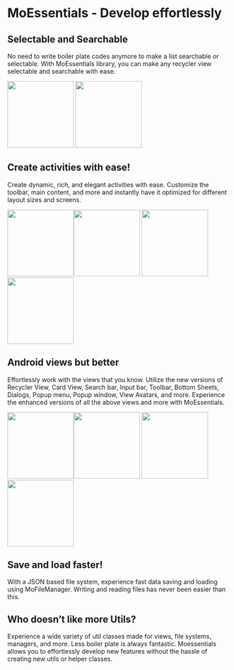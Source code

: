 # MoEssentials - Develop effortlessly

## Selectable and Searchable
No need to write boiler plate codes anymore to make a list searchable or selectable. With MoEssentials library, you can make any recycler view selectable and searchable with ease.

<img src="https://user-images.githubusercontent.com/37986616/123024913-b2972a00-d38e-11eb-92c9-e56552c7b6f3.jpg" width="150">  <img src="https://user-images.githubusercontent.com/37986616/123025090-f25e1180-d38e-11eb-9cbf-502579374ad8.jpg" width="150">

## Create activities with ease!
Create dynamic, rich, and elegant activities with ease. Customize the toolbar, main content, and more and instantly have it optimized for different layout sizes and screens.

<img src="https://user-images.githubusercontent.com/37986616/123025265-36e9ad00-d38f-11eb-9c6f-a1fee351d5f6.jpg" width="150"><img src="https://user-images.githubusercontent.com/37986616/123025364-63052e00-d38f-11eb-8f49-add0c9df785a.jpg" width="150">
<img src="https://user-images.githubusercontent.com/37986616/123025409-70bab380-d38f-11eb-976d-a93c32f345ee.jpg" width="150">
<img src="https://user-images.githubusercontent.com/37986616/123025448-7b754880-d38f-11eb-8630-b7c65a84cb3b.jpg" width="150">

## Android views but better
Effortlessly work with the views that you know. Utilize the new versions of Recycler View, Card View, Search bar, Input bar, Toolbar, Bottom Sheets, Dialogs, Popup menu, Popup window, View Avatars, and more. Experience the enhanced versions of all the above views and more with MoEssentials.

<img src="https://user-images.githubusercontent.com/37986616/123025615-b7101280-d38f-11eb-87f8-dde05a893720.jpg" width="150"><img src="https://user-images.githubusercontent.com/37986616/123025634-c2633e00-d38f-11eb-9886-8ed61348c237.jpg" width="150">
<img src="https://user-images.githubusercontent.com/37986616/123025640-c5f6c500-d38f-11eb-9de1-6918f1df6127.jpg" width="150">
<img src="https://user-images.githubusercontent.com/37986616/123025651-cabb7900-d38f-11eb-92fc-068678e1e0f9.jpg" width="150">

## Save and load faster!
With a JSON based file system, experience fast data saving and loading using MoFileManager. Writing and reading files has never been easier than this.

## Who doesn’t like more Utils?
Experience a wide variety of util classes made for views, file systems, managers, and more. Less boiler plate is always fantastic. Moessentials allows you to effortlessly develop new features without the hassle of creating new utils or helper classes.
